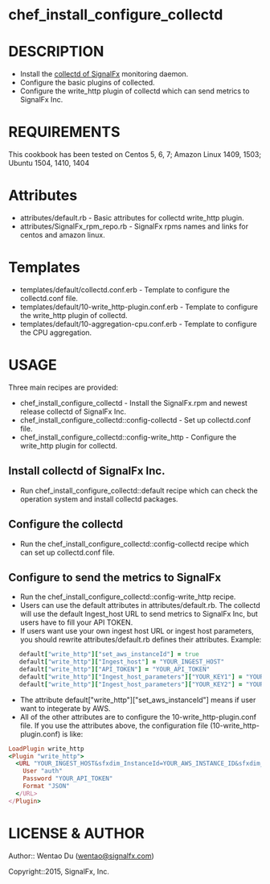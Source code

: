 # chef_install_configure_collectd #

# DESCRIPTION #

- Install the [collectd of SignalFx](https://github.com/signalfx/collectd/) monitoring daemon.
- Configure the basic plugins of collected.
- Configure the write_http plugin of collectd which can send metrics to SignalFx Inc.

# REQUIREMENTS #

This cookbook has been tested on 
Centos 5, 6, 7;
Amazon Linux 1409, 1503;
Ubuntu 1504, 1410, 1404

# Attributes #

* attributes/default.rb - Basic attributes for collectd write_http plugin.
* attributes/SignalFx_rpm_repo.rb - SignalFx rpms names and links for centos and amazon linux.

# Templates #

* templates/default/collectd.conf.erb - Template to configure the collectd.conf file.
* templates/default/10-write_http-plugin.conf.erb - Template to configure the write_http plugin of collectd.
* templates/default/10-aggregation-cpu.conf.erb - Template to configure the CPU aggregation.

# USAGE #

Three main recipes are provided: 

* chef_install_configure_collectd - Install the SignalFx.rpm and newest release collectd of SignalFx Inc.
* chef_install_configure_collectd::config-collectd - Set up collectd.conf file.
* chef_install_configure_collectd::config-write_http - Configure the write_http plugin for collectd.

## Install collectd of SignalFx Inc. ##

* Run chef_install_configure_collectd::default recipe which can check the operation system and install collectd packages.

## Configure the collectd ##

* Run the chef_install_configure_collectd::config-collectd recipe which can set up collectd.conf file.

## Configure to send the metrics to SignalFx ##
* Run the chef_install_configure_collectd::config-write_http recipe.
* Users can use the default attributes in attributes/default.rb. The collectd will use the default Ingest_host URL to send metrics to SignalFx Inc, but users have to fill your API TOKEN.
* If users want use your own ingest host URL or ingest host parameters, you should rewrite attributes/default.rb defines their attributes. Example:

```ruby
   default["write_http"]["set_aws_instanceId"] = true
   default["write_http"]["Ingest_host"] = "YOUR_INGEST_HOST"
   default["write_http"]["API_TOKEN"] = "YOUR_API_TOKEN"
   default["write_http"]["Ingest_host_parameters"]["YOUR_KEY1"] = "YOUR_VALUE1"
   default["write_http"]["Ingest_host_parameters"]["YOUR_KEY2"] = "YOUR_VALUE2"
```
* The attribute default["write_http"]["set_aws_instanceId"] means if user want to integerate by AWS.
* All of the other attributes are to configure the 10-write_http-plugin.conf file. 
If you use the attributes above, the configuration file (10-write_http-plugin.conf) is like:

```ruby
LoadPlugin write_http
<Plugin "write_http">
  <URL "YOUR_INGEST_HOST&sfxdim_InstanceId=YOUR_AWS_INSTANCE_ID&sfxdim_YOUR_KEY1=YOUR_VALUE1&sfxdim_YOUR_KEY2=YOUR_VALUE2">
    User "auth"
    Password "YOUR_API_TOKEN"
    Format "JSON"
  </URL>
</Plugin>
```

# LICENSE & AUTHOR #

Author:: Wentao Du (<wentao@signalfx.com>)

Copyright::2015, SignalFx, Inc.

